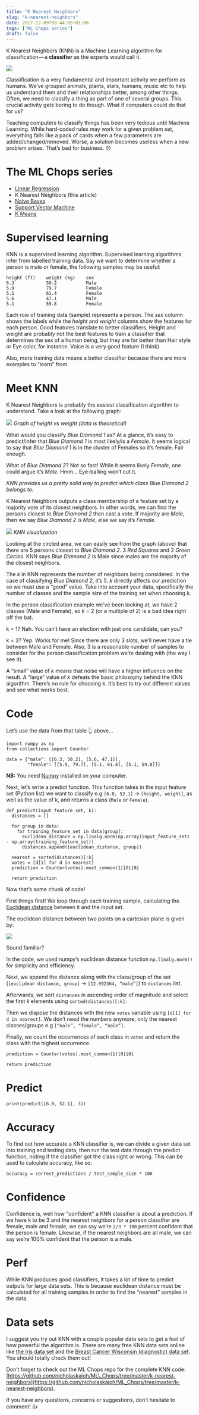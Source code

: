 ```yaml
---
title: "K Nearest Neighbors"
slug: "k-nearest-neighbors"
date: 2017-12-09T08:44:05+01:00
tags: ["ML Chops Series"]
draft: false
---
```


K Nearest Neighbors (KNN) is a Machine Learning algorithm for classification — a **classifier** as the experts would call it.

![](https://cdn-images-1.medium.com/max/800/1*eg_VDV5KPHZ-aIzbI11fwg.jpeg)

Classification is a very fundamental and important activity we perform as humans. We’ve grouped animals, plants, stars, humans, music etc to help us understand them and their relationships better, among other things. Often, we need to classify a thing as part of one of several groups. This crucial activity gets boring to do though. What if computers could do that for us?

Teaching computers to classify things has been very tedious until Machine Learning. While hard-coded rules may work for a given problem set, everything falls like a pack of cards when a few parameters are added/changed/removed. Worse, a solution becomes useless when a new problem arises. That’s bad for business. 😠

# The ML Chops series
- [Linear Regression](/linear-regression)
- K Nearest Neighbors (this article)
- [Naive Bayes](/naive-bayes)
- [Support Vector Machine](/support-vector-machine)
- [K Means](/k-means)

# Supervised learning

KNN is a supervised learning algorithm. Supervised learning algorithms infer from labelled training data. Say we want to determine whether a person is male or female, the following samples may be useful:

    height (ft)    weight (kg)    sex  
    6.3            50.2           Male  
    5.9            79.7           Female  
    5.1            61.4           Female  
    5.6            47.1           Male  
    5.1            59.8           Female

Each row of training data (sample) represents a person. The _sex_ column shows the labels while the _height_ and _weight_ columns show the features for each person. Good features translate to better classifiers. Height and weight are probably not the best features to train a classifier that determines the sex of a human being, but they are far better than Hair style or Eye color, for instance. Voice is a very good feature (I think).

Also, more training data means a better classifier because there are more examples to “learn” from.

# Meet KNN

K Nearest Neighbors is probably the easiest classification algorithm to understand. Take a look at the following graph:

![](https://cdn-images-1.medium.com/max/800/1*hhHhEwuLhRMXQ6gSXEOqdg.png)
_Graph of height vs weight (data is theoretical)_

What would you classify _Blue Diamond 1_ as? At a glance, it’s easy to predict/infer that _Blue Diamond 1_ is most likely/is a _Female_. It seems logical to say that _Blue Diamond 1_ is in the cluster of Females so it’s female. Fair enough.

What of _Blue Diamond 2_? Not so fast! While it seems likely _Female_, one could argue it’s _Male_. Hmm… Eye-balling won’t cut it.

_KNN provides us a pretty solid way to predict which class Blue Diamond 2 belongs to._

K Nearest Neighbors outputs a class membership of a feature set by a majority vote of its closest neighbors. In other words, we can find the persons closest to _Blue Diamond 2_ then cast a vote. If majority are _Male_, then we say _Blue Diamond 2_ is _Male_, else we say it’s _Female_.

![](https://cdn-images-1.medium.com/max/800/1*KVn_DG3XvlEiizLesA0rHQ.png)
_KNN visualization_

Looking at the circled area, we can easily see from the graph (above) that there are 5 persons closest to _Blue Diamond 2_. 3 _Red Squares_ and 2 _Green Circles_. KNN says _Blue Diamond 2_ is Male since males are the majority of the closest neighbors.

The _k_ in KNN represents the number of neighbors being considered. In the case of classifying _Blue Diamond 2_, it’s 5. _k_ directly affects our prediction so we must use a “good” value. Take into account your data, specifically the number of classes and the sample size of the training set when choosing k.

In the person classification example we’ve been looking at, we have 2 classes (Male and Female), so k = 2 (or a multiple of 2) is a bad idea right off the bat.

k = 1? Nah. You can’t have an election with just one candidate, can you?

k = 3? Yep. Works for me! Since there are only 3 slots, we’ll never have a tie between Male and Female. Also, 3 is a reasonable number of samples to consider for the person classification problem we’re dealing with (the way I see it).

A “small” value of _k_ means that noise will have a higher influence on the result. A “large” value of _k_ defeats the basic philosophy behind the KNN algorithm. There’s no rule for choosing k. It’s best to try out different values and see what works best.

# Code

Let’s use the data from that table 👆 above…

    import numpy as np  
    from collections import Counter

    data = {"male": [[6.3, 50.2], [5.6, 47.1]],  
            "female": [[5.9, 79.7], [5.1, 61.4], [5.1, 59.8]]}

__NB:__ You need [Numpy](https://pypi.python.org/pypi/numpy) installed on your computer.

Next, let’s write a predict function. This function takes in the input feature set (Python list) we want to classify e.g `[6.0, 52.1]` -> `[height, weight]`, as well as the value of k, and returns a class (`Male` or `Female`).

    def predict(input_feature_set, k):  
      distances = []

      for group in data:  
        for training_feature_set in data[group]:  
          euclidean_distance = np.linalg.norm(np.array(input_feature_set) - np.array(training_feature_set))  
          distances.append([euclidean_distance, group])

      nearest = sorted(distances)[:k]  
      votes = [d[1] for d in nearest]   
      prediction = Counter(votes).most_common(1)[0][0]

      return prediction

Now that’s some chunk of code!

First things first! We loop through each training sample, calculating the [Euclidean distance](https://en.wikipedia.org/wiki/Euclidean_distance) between it and the input set.

The euclidean distance between two points on a cartesian plane is given by:

![](https://cdn-images-1.medium.com/max/800/1*j8gq_zqgxLfkbDMCFVDJvg.png)

Sound familiar?

In the code, we used numpy’s euclidean distance function `np.linalg.norm()` for simplicity and efficiency.

Next, we append the distance along with the class/group of the set (`[euclidean distance, group]` -> `[12.092364, “male”]`) to `distances` list.

Afterwards, we sort `distances` in ascending order of magnitude and select the first _k_ elements using `sorted(distances)[:k]`.

Then we dispose the distances with the new `votes` variable using `[d[1] for d in nearest]`. We don’t need the numbers anymore, only the nearest classes/groups e.g `[“male”, “female”, “male”]`.

Finally, we count the occurrences of each class in `votes` and return the class with the highest occurrence.

    prediction = Counter(votes).most_common(1)[0][0]

    return prediction

# Predict

    print(predict([6.0, 52.1], 3))

# Accuracy

To find out how accurate a KNN classifier is, we can divide a given data set into training and testing data, then run the test data through the predict function, noting if the classifier got the class right or wrong. This can be used to calculate accuracy, like so:

    accuracy = correct_predictions / test_sample_size * 100

# Confidence

Confidence is, well how "confident" a KNN classifier is about a prediction. If we have k to be 3 and the nearest neighbors for a person classifier are female, male and female, we can say we’re `2/3 * 100` percent confident that the person is female. Likewise, if the nearest neighbors are all male, we can say we’re 100% confident that the person is a male.

# Perf

While KNN produces good classifiers, it takes a lot of time to predict outputs for large data sets. This is because euclidean distance must be calculated for all training samples in order to find the “nearest” samples in the data.

# Data sets

I suggest you try out KNN with a couple popular data sets to get a feel of how powerful the algorithm is. There are many free KNN data sets online like [the Iris data set](https://www.kaggle.com/styven/iris-dataset) and the [Breast Cancer Wisconsin (diagnostic) data set](https://www.kaggle.com/uciml/breast-cancer-wisconsin-data). You should totally check them out!

Don’t forget to check out the ML Chops repo for the complete KNN code: [https://github.com/nicholaskajoh/ML\_Chops/tree/master/k-nearest-neighbors](https://github.com/nicholaskajoh/ML_Chops/tree/master/k-nearest-neighbors).

If you have any questions, concerns or suggestions, don’t hesitate to comment! 👍
